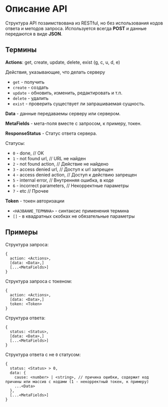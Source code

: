 # Описание API

Структура API позаимствована из RESTful, но без использования кодов ответа и методов запроса.
Используется всегда **POST** и данные передаются в виде **JSON**.

## Термины

**Actions**: get, create, update, delete, exist (g, c, u, d, e)

Действия, указывающие, что делать серверу
 * `get` -  получить
 * `create` - создать
 * `update` - обновить, изменить, редактировать и т.п.
 * `delete` - удалить
 * `exist` - проверить существует ли запрашиваемая сущность.

**Data** - данные передаваемы серверу или сервером.

**МеtaFields** - мета-поля вместе с запросом, к примеру, токен.

**ResponseStatus** - Статус ответа сервера.

Статусы:

 * `0` - done, // OK
 * `1` - not found url, // URL не найден
 * `2` - not found action, // Действие не найдено
 * `3` - access denied url, // Доступ к url запрещен
 * `4` - access denied action, // Доступ к действию запрещен
 * `5` - internal error, // Внутренняя ошибка, в коде
 * `6` - incorrect parameters, // Некорректные параметры
 * `7` - etc // Прочее

**Token** - токен авторизации


 * `<НАЗВАНИЕ_ТЕРМИНА>` - синтаксис применения термина
 * `[]` - в квадратных скобках не обязательные параметры

## Примеры

Структура запроса:
```
{
  action: <Actions>,
  [data: <Data>,]
  [...<MetaFields>]
}
```

Структура запроса с токеном:
```
{
  action: <Actions>,
  [data: <Data>,]
  token: <Token>
}
```

Структура ответа:
```
{
  status: <Status>,
  [data: <Data>,]
  [...<MetaFields>]
}
```

Структура ответа с не `0` статусом:
```
{
  status: <Status> > 0,
  data: {
    cause: <number> | <string>, // причина ошибки, содержит код причины или массив с кодами (1 - некорректный токен, к примеру)
    ...<Data>
  },
  [...<MetaFields>]
}
```
